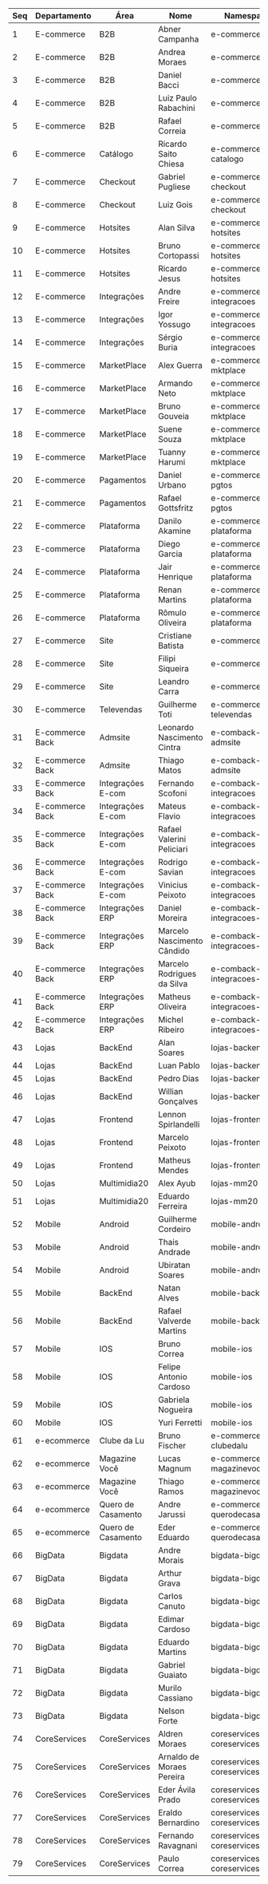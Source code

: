 | Seq | Departamento    | Área               | Nome                       | Namespace                   |
|-----|-----------------|--------------------|----------------------------|-----------------------------|
| 1   | E-commerce      | B2B                | Abner Campanha             | e-commerce-b2b              |
| 2   | E-commerce      | B2B                | Andrea Moraes              | e-commerce-b2b              |
| 3   | E-commerce      | B2B                | Daniel Bacci               | e-commerce-b2b              |
| 4   | E-commerce      | B2B                | Luiz Paulo Rabachini       | e-commerce-b2b              |
| 5   | E-commerce      | B2B                | Rafael Correia             | e-commerce-b2b              |
| 6   | E-commerce      | Catálogo           | Ricardo Saito Chiesa       | e-commerce-catalogo         |
| 7   | E-commerce      | Checkout           | Gabriel Pugliese           | e-commerce-checkout         |
| 8   | E-commerce      | Checkout           | Luiz Gois                  | e-commerce-checkout         |
| 9   | E-commerce      | Hotsites           | Alan Silva                 | e-commerce-hotsites         |
| 10  | E-commerce      | Hotsites           | Bruno Cortopassi           | e-commerce-hotsites         |
| 11  | E-commerce      | Hotsites           | Ricardo Jesus              | e-commerce-hotsites         |
| 12  | E-commerce      | Integrações        | Andre Freire               | e-commerce-integracoes      |
| 13  | E-commerce      | Integrações        | Igor Yossugo               | e-commerce-integracoes      |
| 14  | E-commerce      | Integrações        | Sérgio Buria               | e-commerce-integracoes      |
| 15  | E-commerce      | MarketPlace        | Alex Guerra                | e-commerce-mktplace         |
| 16  | E-commerce      | MarketPlace        | Armando Neto               | e-commerce-mktplace         |
| 17  | E-commerce      | MarketPlace        | Bruno Gouveia              | e-commerce-mktplace         |
| 18  | E-commerce      | MarketPlace        | Suene Souza                | e-commerce-mktplace         |
| 19  | E-commerce      | MarketPlace        | Tuanny Harumi              | e-commerce-mktplace         |
| 20  | E-commerce      | Pagamentos         | Daniel Urbano              | e-commerce-pgtos            |
| 21  | E-commerce      | Pagamentos         | Rafael Gottsfritz          | e-commerce-pgtos            |
| 22  | E-commerce      | Plataforma         | Danilo Akamine             | e-commerce-plataforma       |
| 23  | E-commerce      | Plataforma         | Diego Garcia               | e-commerce-plataforma       |
| 24  | E-commerce      | Plataforma         | Jair Henrique              | e-commerce-plataforma       |
| 25  | E-commerce      | Plataforma         | Renan Martins              | e-commerce-plataforma       |
| 26  | E-commerce      | Plataforma         | Rômulo Oliveira            | e-commerce-plataforma       |
| 27  | E-commerce      | Site               | Cristiane Batista          | e-commerce-site             |
| 28  | E-commerce      | Site               | Filipi Siqueira            | e-commerce-site             |
| 29  | E-commerce      | Site               | Leandro Carra              | e-commerce-site             |
| 30  | E-commerce      | Televendas         | Guilherme Toti             | e-commerce-televendas       |
| 31  | E-commerce Back | Admsite            | Leonardo Nascimento Cintra | e-comback-admsite           |
| 32  | E-commerce Back | Admsite            | Thiago Matos               | e-comback-admsite           |
| 33  | E-commerce Back | Integrações E-com  | Fernando Scofoni           | e-comback-integracoes       |
| 34  | E-commerce Back | Integrações E-com  | Mateus Flavio              | e-comback-integracoes       |
| 35  | E-commerce Back | Integrações E-com  | Rafael Valerini Peliciari  | e-comback-integracoes       |
| 36  | E-commerce Back | Integrações E-com  | Rodrigo Savian             | e-comback-integracoes       |
| 37  | E-commerce Back | Integrações E-com  | Vinicius Peixoto           | e-comback-integracoes       |
| 38  | E-commerce Back | Integrações ERP    | Daniel Moreira             | e-comback-integracoes-erp   |
| 39  | E-commerce Back | Integrações ERP    | Marcelo Nascimento Cândido | e-comback-integracoes-erp   |
| 40  | E-commerce Back | Integrações ERP    | Marcelo Rodrigues da Silva | e-comback-integracoes-erp   |
| 41  | E-commerce Back | Integrações ERP    | Matheus Oliveira           | e-comback-integracoes-erp   |
| 42  | E-commerce Back | Integrações ERP    | Michel Ribeiro             | e-comback-integracoes-erp   |
| 43  | Lojas           | BackEnd            | Alan Soares                | lojas-backend               |
| 44  | Lojas           | BackEnd            | Luan Pablo                 | lojas-backend               |
| 45  | Lojas           | BackEnd            | Pedro Dias                 | lojas-backend               |
| 46  | Lojas           | BackEnd            | Willian Gonçalves          | lojas-backend               |
| 47  | Lojas           | Frontend           | Lennon Spirlandelli        | lojas-frontend              |
| 48  | Lojas           | Frontend           | Marcelo Peixoto            | lojas-frontend              |
| 49  | Lojas           | Frontend           | Matheus Mendes             | lojas-frontend              |
| 50  | Lojas           | Multimidia20       | Alex Ayub                  | lojas-mm20                  |
| 51  | Lojas           | Multimidia20       | Eduardo Ferreira           | lojas-mm20                  |
| 52  | Mobile          | Android            | Guilherme Cordeiro         | mobile-android              |
| 53  | Mobile          | Android            | Thais Andrade              | mobile-android              |
| 54  | Mobile          | Android            | Ubiratan Soares            | mobile-android              |
| 55  | Mobile          | BackEnd            | Natan Alves                | mobile-backend              |
| 56  | Mobile          | BackEnd            | Rafael Valverde Martins    | mobile-backend              |
| 57  | Mobile          | IOS                | Bruno Correa               | mobile-ios                  |
| 58  | Mobile          | IOS                | Felipe Antonio Cardoso     | mobile-ios                  |
| 59  | Mobile          | IOS                | Gabriela Nogueira          | mobile-ios                  |
| 60  | Mobile          | IOS                | Yuri Ferretti              | mobile-ios                  |
| 61  | e-ecommerce     | Clube da Lu        | Bruno Fischer              | e-commerce-clubedalu        |
| 62  | e-ecommerce     | Magazine Você      | Lucas Magnum               | e-commerce-magazinevoce     |
| 63  | e-ecommerce     | Magazine Você      | Thiago Ramos               | e-commerce-magazinevoce     |
| 64  | e-ecommerce     | Quero de Casamento | Andre Jarussi              | e-commerce-querodecasamento |
| 65  | e-ecommerce     | Quero de Casamento | Eder Eduardo               | e-commerce-querodecasamento |
| 66  | BigData         | Bigdata            | Andre Morais               | bigdata-bigdata             |
| 67  | BigData         | Bigdata            | Arthur Grava               | bigdata-bigdata             |
| 68  | BigData         | Bigdata            | Carlos Canuto              | bigdata-bigdata             |
| 69  | BigData         | Bigdata            | Edimar Cardoso             | bigdata-bigdata             |
| 70  | BigData         | Bigdata            | Eduardo Martins            | bigdata-bigdata             |
| 71  | BigData         | Bigdata            | Gabriel Guaiato            | bigdata-bigdata             |
| 72  | BigData         | Bigdata            | Murilo Cassiano            | bigdata-bigdata             |
| 73  | BigData         | Bigdata            | Nelson Forte               | bigdata-bigdata             |
| 74  | CoreServices    | CoreServices       | Aldren Moraes              | coreservices-coreservices   |
| 75  | CoreServices    | CoreServices       | Arnaldo de Moraes Pereira  | coreservices-coreservices   |
| 76  | CoreServices    | CoreServices       | Eder Ávila Prado           | coreservices-coreservices   |
| 77  | CoreServices    | CoreServices       | Eraldo Bernardino          | coreservices-coreservices   |
| 78  | CoreServices    | CoreServices       | Fernando Ravagnani         | coreservices-coreservices   |
| 79  | CoreServices    | CoreServices       | Paulo Correa               | coreservices-coreservices   |
